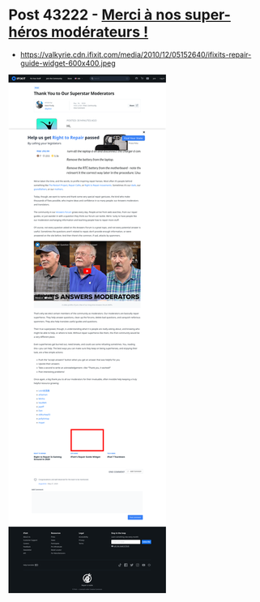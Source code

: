 # Post 43222 - [Merci à nos super-héros modérateurs !](https://www.ifixit.com/News/43222/merci-a-nos-super-heros-moderateurs)

- https://valkyrie.cdn.ifixit.com/media/2010/12/05152640/ifixits-repair-guide-widget-600x400.jpeg

![screencap](screenshots/002c741f-0b84-4486-a7a8-c17220762dd8.png)
